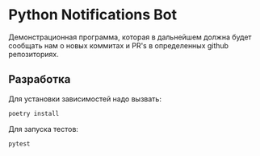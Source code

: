 # Python Notifications Bot

Демонстрационная программа, которая в дальнейшем должна будет сообщать нам о новых коммитах и PR's в определенных github репозиториях.

## Разработка

Для установки зависимостей надо вызвать:

```bash
poetry install
```

Для запуска тестов:

```bash
pytest
```
